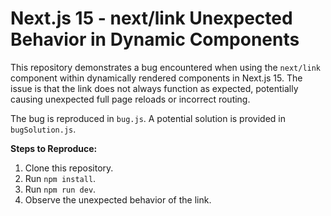 # Next.js 15 - next/link Unexpected Behavior in Dynamic Components

This repository demonstrates a bug encountered when using the `next/link` component within dynamically rendered components in Next.js 15.  The issue is that the link does not always function as expected, potentially causing unexpected full page reloads or incorrect routing.

The bug is reproduced in `bug.js`.  A potential solution is provided in `bugSolution.js`.

**Steps to Reproduce:**

1. Clone this repository.
2. Run `npm install`.
3. Run `npm run dev`.
4. Observe the unexpected behavior of the link.